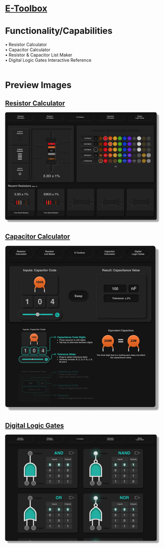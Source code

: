 # [E-Toolbox](https://michaeltr7.github.io/E-Toolbox/index.html)

<h1>Functionality/Capabilities</h1>
• Resistor Calculator <br>
• Capacitor Calculator<br>
• Resistor & Capacitor List Maker<br>
• Digital Logic Gates Interactive Reference<br>
<br>
<h1>Preview Images</h1>

## [Resistor Calculator](https://michaeltr7.github.io/E-Toolbox/Resistor_Calculator.html)

[<img src="./Preview Images/Resistor_Calculator_Preview_Page_3.png" width = "1000">](https://michaeltr7.github.io/E-Toolbox/Resistor_Calculator.html)

## [Capacitor Calculator](https://michaeltr7.github.io/E-Toolbox/Capacitor_Calculator.html)

[<img src="./Preview Images/Capacitor_Calculator_Preview_Page.png" width = "1000">](https://michaeltr7.github.io/E-Toolbox/Capacitor_Calculator.html)


## [Digital Logic Gates](https://michaeltr7.github.io/E-Toolbox/Capacitor_Calculator.html)

[<img src="./Preview Images/Digital_Logic_Gates_Preview_Page.png" width = "1000">](https://michaeltr7.github.io/E-Toolbox/Capacitor_Calculator.html)
